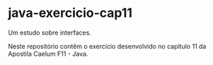 # java-exercicio-cap11
Um estudo sobre interfaces.

Neste repositório contêm o exercício desenvolvido no capítulo 11 da Apostila Caelum F11 - Java.
